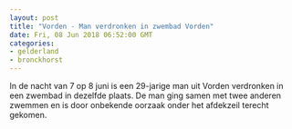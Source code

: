 ```yaml
---
layout: post
title: "Vorden - Man verdronken in zwembad Vorden"
date: Fri, 08 Jun 2018 06:52:00 GMT
categories: 
- gelderland 
- bronckhorst 
---
```


In de nacht van 7 op 8 juni is een 29-jarige man uit Vorden verdronken in een zwembad in dezelfde plaats. De man ging samen met twee anderen zwemmen en is door onbekende oorzaak onder het afdekzeil terecht gekomen.
